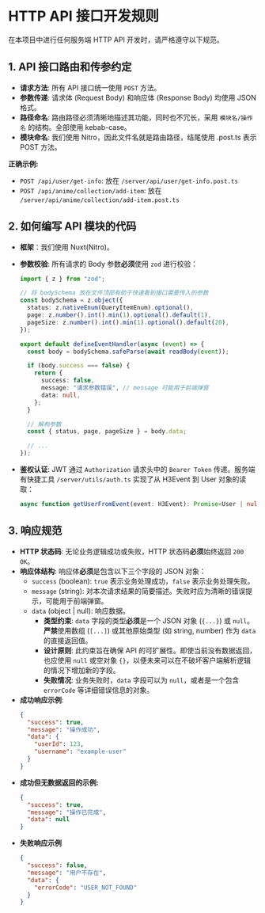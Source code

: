 # HTTP API 接口开发规则

在本项目中进行任何服务端 HTTP API 开发时，请严格遵守以下规范。

## 1. API 接口路由和传参约定

- **请求方法**: 所有 API 接口统一使用 `POST` 方法。
- **参数传递**: 请求体 (Request Body) 和响应体 (Response Body) 均使用 JSON 格式。
- **路径命名**: 路由路径必须清晰地描述其功能，同时也不冗长，采用 `模块名/操作名` 的结构。全部使用 kebab-case。
- **模块命名**: 我们使用 Nitro，因此文件名就是路由路径，结尾使用 .post.ts 表示 POST 方法。

**正确示例:**

- `POST /api/user/get-info`: 放在 `/server/api/user/get-info.post.ts`
- `POST /api/anime/collection/add-item`: 放在 `/server/api/anime/collection/add-item.post.ts`

## 2. 如何编写 API 模块的代码

- **框架**：我们使用 Nuxt(Nitro)。
- **参数校验**: 所有请求的 Body 参数**必须**使用 `zod` 进行校验：

  ```typescript
  import { z } from "zod";

  // 将 bodySchema 放在文件顶部有助于快速看到接口需要传入的参数
  const bodySchema = z.object({
    status: z.nativeEnum(QueryItemEnum).optional(),
    page: z.number().int().min(1).optional().default(1),
    pageSize: z.number().int().min(1).optional().default(20),
  });

  export default defineEventHandler(async (event) => {
    const body = bodySchema.safeParse(await readBody(event));

    if (body.success === false) {
      return {
        success: false,
        message: "请求参数错误", // message 可能用于前端弹窗
        data: null,
      };
    }

    // 解构参数
    const { status, page, pageSize } = body.data;

    // ...
  });
  ```

- **鉴权认证**: JWT 通过 `Authorization` 请求头中的 `Bearer Token` 传递。服务端有快捷工具 `/server/utils/auth.ts` 实现了从 H3Event 到 User 对象的读取：

  ```typescript
  async function getUserFromEvent(event: H3Event): Promise<User | null>;
  ```

## 3. 响应规范

- **HTTP 状态码**: 无论业务逻辑成功或失败，HTTP 状态码**必须**始终返回 `200 OK`。
- **响应体结构**: 响应体**必须**是包含以下三个字段的 JSON 对象：
  - `success` (boolean): `true` 表示业务处理成功，`false` 表示业务处理失败。
  - `message` (string): 对本次请求结果的简要描述。失败时应为清晰的错误提示，可能用于前端弹窗。
  - `data` (object | null): 响应数据。
    - **类型约束**: `data` 字段的类型**必须**是一个 JSON 对象 (`{...}`) 或 `null`。**严禁**使用数组 (`[...]`) 或其他原始类型 (如 string, number) 作为 `data` 的直接返回值。
    - **设计原则**: 此约束旨在确保 API 的可扩展性。即使当前没有数据返回，也应使用 `null` 或空对象 `{}`，以便未来可以在不破坏客户端解析逻辑的情况下增加新的字段。
    - **失败情况**: 业务失败时，`data` 字段可以为 `null`，或者是一个包含 `errorCode` 等详细错误信息的对象。
- **成功响应示例**:
  ```json
  {
    "success": true,
    "message": "操作成功",
    "data": {
      "userId": 123,
      "username": "example-user"
    }
  }
  ```
- **成功但无数据返回的示例:**
  ```json
  {
    "success": true,
    "message": "操作已完成",
    "data": null
  }
  ```
- **失败响应示例**
  ```json
  {
    "success": false,
    "message": "用户不存在",
    "data": {
      "errorCode": "USER_NOT_FOUND"
    }
  }
  ```
